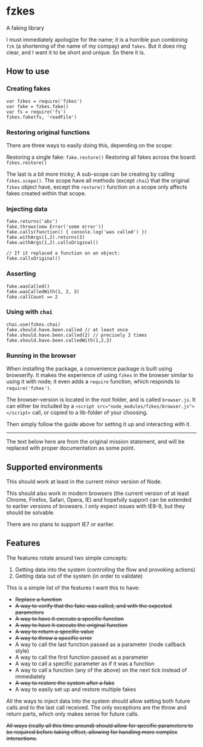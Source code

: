 fzkes
=====

A faking library

I must immediately apologize for the name; it is a horrible pun combining `fzk`
(a shortening of the name of my compay) and `fakes`. But it does ring clear,
and I want it to be short and unique. So there it is.


How to use
----------

### Creating fakes

	var fzkes = require('fzkes')
	var fake = fzkes.fake()
	var fs = require('fs')
	fzkes.fake(fs, 'readFile')


### Restoring original functions

There are three ways to easily doing this, depending on the scope:

Restoring a single fake: `fake.restore()`
Restoring all fakes across the board: `fzkes.restore()`

The last is a bit more tricky; A sub-scope can be creating by calling `fzkes.scope()`.
The scope have all methods (except `chai`) that the original `fzkes` object have,
except the `restore()` function on a scope only affects fakes created within
that scope.


### Injecting data

	fake.returns('abc')
	fake.throws(new Error('some error'))
	fake.calls(function() { console.log('was called') })
	fake.withArgs(1,2).returns(3)
	fake.withArgs(1,2).callsOriginal()

	// If it replaced a function on an object:
	fake.callsOriginal()


### Asserting

	fake.wasCalled()
	fake.wasCalledWith(1, 2, 3)
	fake.callCount == 2


### Using with `chai`

	chai.use(fzkes.chai)
	fake.should.have.been.called // at least once
	fake.should.have.been.called(2) // precisely 2 times
	fake.should.have.been.calledWith(1,2,3)


### Running in the browser

When installing the package, a convenience package is built using browserify.
It makes the experience of using `fzkes` in the browser similar to using it with
node; it even adds a `require` function, which responds to `require('fzkes')`.

The browser-version is located in the root folder, and is called `browser.js`.
It can either be included by a `<script src="node_modules/fzkes/browser.js"></script>`
call, or copied to a lib-folder of your choosing.

Then simply follow the guide above for setting it up and interacting with it.


--------

The text below here are from the original mission statement, and will be
replaced with proper documentation as some point.


Supported environments
----------------------

This should work at least in the current minor version of Node.

This should also work in modern browsers (the current version of at least Chrome,
Firefox, Safari, Opera, IE) and hopefully support can be extended to earlier
versions of browsers. I only expect issues with IE8-9, but they should be
solvable.

There are no plans to support IE7 or earlier.


Features
--------

The features rotate around two simple concepts:

1. Getting data into the system (controlling the flow and provoking actions)
2. Getting data out of the system (in order to validate)

This is a simple list of the features I want this to have:

- <s>Replace a function</s>
- <s>A way to verify that the fake was called, and with the expected parameters</s>
- <s>A way to have it execute a specific function</s>
- <s>A way to have it execute the original function</s>
- <s>A way to return a specific value</s>
- <s>A way to throw a specific error</s>
- A way to call the last function passed as a parameter (node callback style)
- A way to call the first function passed as a parameter
- A way to call a specific parameter as if it was a function
- A way to call a function (any of the above) on the next tick instead of
  immediately
- <s>A way to restore the system after a fake</s>
- A way to easily set up and restore multiple fakes

All the ways to inject data into the system should allow setting both future
calls and to the last call received. The only exceptions are the throw and
return parts, which only makes sense for future calls.

<s>All ways (really all this time around) should allow for specific parameters to be
required before taking effect, allowing for handling more complex interactions.</s>
